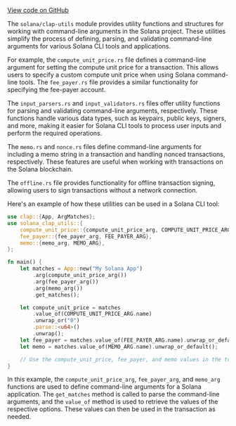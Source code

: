 
[View code on GitHub](https://github.com/solana-labs/solana/tree/master/na/clap-utils)

The `solana/clap-utils` module provides utility functions and structures for working with command-line arguments in the Solana project. These utilities simplify the process of defining, parsing, and validating command-line arguments for various Solana CLI tools and applications.

For example, the `compute_unit_price.rs` file defines a command-line argument for setting the compute unit price for a transaction. This allows users to specify a custom compute unit price when using Solana command-line tools. The `fee_payer.rs` file provides a similar functionality for specifying the fee-payer account.

The `input_parsers.rs` and `input_validators.rs` files offer utility functions for parsing and validating command-line arguments, respectively. These functions handle various data types, such as keypairs, public keys, signers, and more, making it easier for Solana CLI tools to process user inputs and perform the required operations.

The `memo.rs` and `nonce.rs` files define command-line arguments for including a memo string in a transaction and handling nonced transactions, respectively. These features are useful when working with transactions on the Solana blockchain.

The `offline.rs` file provides functionality for offline transaction signing, allowing users to sign transactions without a network connection.

Here's an example of how these utilities can be used in a Solana CLI tool:

```rust
use clap::{App, ArgMatches};
use solana_clap_utils::{
    compute_unit_price::{compute_unit_price_arg, COMPUTE_UNIT_PRICE_ARG},
    fee_payer::{fee_payer_arg, FEE_PAYER_ARG},
    memo::{memo_arg, MEMO_ARG},
};

fn main() {
    let matches = App::new("My Solana App")
        .arg(compute_unit_price_arg())
        .arg(fee_payer_arg())
        .arg(memo_arg())
        .get_matches();

    let compute_unit_price = matches
        .value_of(COMPUTE_UNIT_PRICE_ARG.name)
        .unwrap_or("0")
        .parse::<u64>()
        .unwrap();
    let fee_payer = matches.value_of(FEE_PAYER_ARG.name).unwrap_or_default();
    let memo = matches.value_of(MEMO_ARG.name).unwrap_or_default();

    // Use the compute_unit_price, fee_payer, and memo values in the transaction
}
```

In this example, the `compute_unit_price_arg`, `fee_payer_arg`, and `memo_arg` functions are used to define command-line arguments for a Solana application. The `get_matches` method is called to parse the command-line arguments, and the `value_of` method is used to retrieve the values of the respective options. These values can then be used in the transaction as needed.
